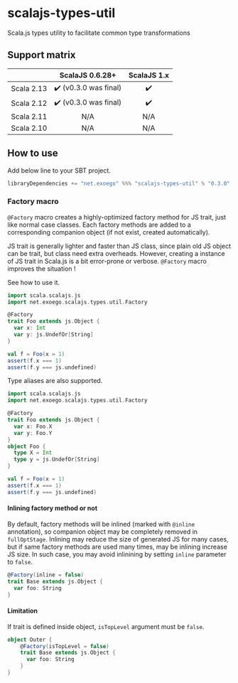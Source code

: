 # scalajs-types-util

Scala.js types utility to facilitate common type transformations

## Support matrix

|            |   ScalaJS 0.6.28+                     |   ScalaJS 1.x      |
| ---------- | :-----------------------------------: | :----------------: |
| Scala 2.13 | :heavy_check_mark: (v0.3.0 was final) | :heavy_check_mark: |
| Scala 2.12 | :heavy_check_mark: (v0.3.0 was final) | :heavy_check_mark: |
| Scala 2.11 |         N/A                           |       N/A          |
| Scala 2.10 |         N/A                           |       N/A          |

## How to use

Add below line to your SBT project.

```sbt
libraryDependencies += "net.exoego" %%% "scalajs-types-util" % "0.3.0"
```

### Factory macro

`@Factory` macro creates a highly-optimized factory method for JS trait, just like normal case classes.
Each factory methods are added to a corresponding companion object (if not exist, created automatically).

JS trait is generally lighter and faster than JS class, since plain old JS object can be trait, but class need extra overheads.
However, creating a instance of JS trait in Scala.js is a bit error-prone or verbose.
`@Factory` macro improves the situation !

See how to use it.

```scala
import scala.scalajs.js
import net.exoego.scalajs.types.util.Factory

@Factory
trait Foo extends js.Object {
  var x: Int
  var y: js.UndefOr[String]
}

val f = Foo(x = 1)
assert(f.x === 1)
assert(f.y === js.undefined)
```

Type aliases are also supported.

```scala
import scala.scalajs.js
import net.exoego.scalajs.types.util.Factory

@Factory
trait Foo extends js.Object {
  var x: Foo.X
  var y: Foo.Y
}
object Foo {
  type X = Int
  type y = js.UndefOr[String]
}

val f = Foo(x = 1)
assert(f.x === 1)
assert(f.y === js.undefined)
```

#### Inlining factory method or not

By default, factory methods will be inlined (marked with `@inline` annotation), so companion object may be
completely removed in `fullOptStage`.
Inlining may reduce the size of generated JS for many cases, but if same factory methods are used many times, may be inlining increase JS size.
In such case, you may avoid inlinining by setting `inline` parameter to `false`.

```scala
@Factory(inline = false)
trait Base extends js.Object {
  var foo: String
}
```
  
#### Limitation 

If trait is defined inside object, `isTopLevel` argument must be `false`.
 
```scala
object Outer {
    @Factory(isTopLevel = false)
    trait Base extends js.Object {
      var foo: String
    }
}
```

